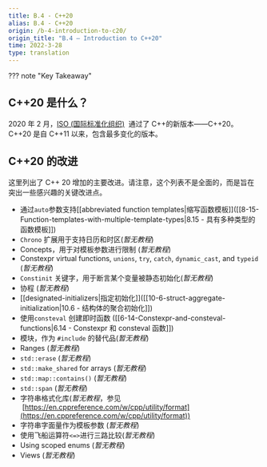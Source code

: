 ```yaml
---
title: B.4 - C++20
alias: B.4 - C++20
origin: /b-4-introduction-to-c20/
origin_title: "B.4 — Introduction to C++20"
time: 2022-3-28
type: translation
---
```


??? note "Key Takeaway"

## C++20 是什么？

2020 年 2 月，[ISO (国际标准化组织)](https://www.iso.org/home.html)  通过了 C++的新版本——C++20。C++20 是自 C++11 以来，包含最多变化的版本。

## C++20 的改进

这里列出了 C++ 20 增加的主要改进。请注意，这个列表不是全面的，而是旨在突出一些感兴趣的关键改进点。

- 通过`auto`参数支持[[abbreviated function templates|缩写函数模板]]([[8-15-Function-templates-with-multiple-template-types|8.15 - 具有多种类型的函数模板]])
- `Chrono` 扩展用于支持日历和时区(_暂无教程_)
- Concepts，用于对模板参数进行限制 (_暂无教程_)
- Constexpr virtual functions, `unions`, `try`, `catch`, `dynamic_cast`, and `typeid` (_暂无教程_)
- `Constinit` 关键字，用于断言某个变量被静态初始化(_暂无教程_)
- 协程 (_暂无教程_)
- [[designated-initializers|指定初始化]]([[10-6-struct-aggregate-initialization|10.6 - 结构体的聚合初始化]])
- 使用`consteval` 创建即时函数 ([[6-14-Constexpr-and-consteval-functions|6.14 - Constexpr 和 consteval 函数]])
- 模块，作为 `#include` 的替代品(_暂无教程_)
- Ranges (_暂无教程_)
- `std::erase` (_暂无教程_)
- `std::make_shared` for arrays (_暂无教程_)
- `std::map::contains()` (_暂无教程_)
- `std::span` (_暂无教程_)
- 字符串格式化库(_暂无教程_，参见  [https://en.cppreference.com/w/cpp/utility/format](https://en.cppreference.com/w/cpp/utility/format))
- 字符串字面量作为模板参数 (_暂无教程_)
- 使用飞船运算符`<=>`进行三路比较(_暂无教程_)
- Using scoped enums (_暂无教程_)
- Views (_暂无教程_)
